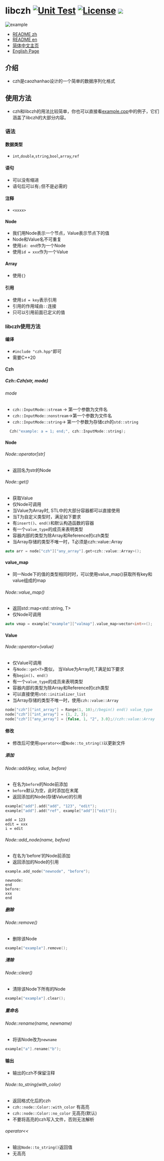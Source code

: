 # libczh  [![Unit Test](https://img.shields.io/github/actions/workflow/status/caozhanhao/libczh/tests.yml?style=flat-square)](https://github.com/caozhanhao/libczh/actions/workflows/tests.yml) [![License](https://img.shields.io/github/license/caozhanhao/libczh?label=License&style=flat-square)](LICENSE) ![](https://img.shields.io/github/v/release/caozhanhao/libczh?label=Release&style=flat-square)

![example](examples/example.png)

-   [README zh](README.md)
-   [README en](README.en.md)
-   [简体中文主页](https://libczh.vercel.app/)
-   [English Page](https://libczh-en.vercel.app/)

## 介绍

-   czh是caozhanhao设计的一个简单的数据序列化格式

## 使用方法

-   czh和libczh的用法比较简单，你也可以直接看[example.cpp](examples/cpp/example.cpp)中的例子，它们涵盖了libczh的大部分内容。

### 语法

#### 数据类型

-   `int`,`double`,`string`,`bool`,`array`,`ref`

#### 语句

-   可以没有缩进
-   语句后可以有`;`但不是必需的

#### 注释

-   `<xxxx>`

#### Node

-   我们用Node表示一个节点，Value表示节点下的值
-   Node和Value名不可重复
-   使用`id: end`作为一个Node
-   使用`id = xxx`作为一个Value

#### Array

-   使用`{}`

#### 引用

-   使用`id = key`表示引用
-   引用的作用域由`::`连接
-   只可以引用前面已定义的值

### libczh使用方法

#### 编译

-   `#include "czh.hpp"`即可
-   需要C++20

#### Czh

##### Czh::Czh(str, mode)

###### mode

-   `czh::InputMode::stream` -> 第一个参数为文件名
-   `czh::InputMode::nonstream`->第一个参数为文件名
-   `czh::InputMode::string`-> 第一个参数为存储czh的`std::string`

```c++
  Czh("example: a = 1; end;", czh::InputMode::string);
```

#### Node

###### Node::operator[str]

-   返回名为str的Node

###### Node::get<T>()

-   获取Value
-   仅Node可调用
-   当Value为Array时, STL中的大部分容器都可以直接使用
-   当T为自定义类型时，满足如下要求
-   有`insert()`、`end()`和默认构造函数的容器
-   有一个`value_type`的成员来表明类型
-   容器内部的类型为除Array和Reference的czh类型
-   当Array存储的类型不唯一时，T必须是czh::value::Array
```c++
auto arr = node["czh"]["any_array"].get<czh::value::Array>();
```

#### value_map

-   同一Node下的值的类型相同时时，可以使用value_map()获取所有key和value组成的map

###### Node::value_map<T>()

-   返回std::map<std::string, T>
-   仅Node可调用

```c++
auto vmap = example["example"]["valmap"].value_map<vector<int>>();
```

#### Value

###### Node::operator=(value)

-   仅Value可调用
-   与`Node::get<T>`类似， 当Value为Array时,T满足如下要求
-   有`begin()`、`end()`
-   有一个`value_type`的成员来表明类型
-   容器内部的类型为除Array和Reference的czh类型
-   可以直接使用`std::initializer_list`
-   当Array存储的类型不唯一时，使用`czh::value::Array`

```c++
node["czh"]["int_array"] = Range(1, 10);//begin() end() value_type
node["czh"]["int_array"] = {1, 2, 3};      
node["czh"]["any_array"] = {false, 1, "2", 3.0};//czh::value::Array
```

#### 修改

-   修改后可使用`operator<<`或`Node::to_string()`以更新文件

##### 添加

###### Node::add(key, value, before)

-   在名为`before`的Node前添加
-   `before`默认为空，此时添加在末尾
-   返回添加的Node(存储Value)的引用

```c++
example["add"].add("add", "123", "edit");
example["add"].add("ref", example["add"]["edit"]);
```

```
add = 123
edit = xxx
i = edit
```

###### Node::add_node(name, before)

-   在名为'before'的Node前添加
-   返回添加的Node的引用

```c++
example.add_node("newnode", "before");
```

```
newnode:
end
before:
xxx
end
```

##### 删除

###### Node::remove()

-   删除该Node

```c++
example["example"].remove();
```

##### 清除

###### Node::clear()

-   清除该Node下所有的Node

```c++
example["example"].clear();
```

##### 重命名

###### Node::rename(name, newname)

-   将该Node改为`newname`

```c++
example["a"].rename("b");
```

#### 输出

-   输出的czh不保留注释

###### Node::to_string(with_color)

-   返回格式化后的czh
-   `czh::node::Color::with_color` 有高亮
-   `czh::node::Color::no_color` 无高亮(默认)
-   不要将高亮的czh写入文件，否则无法解析

###### operator<<

-   输出`Node::to_string()`返回值
-   无高亮

